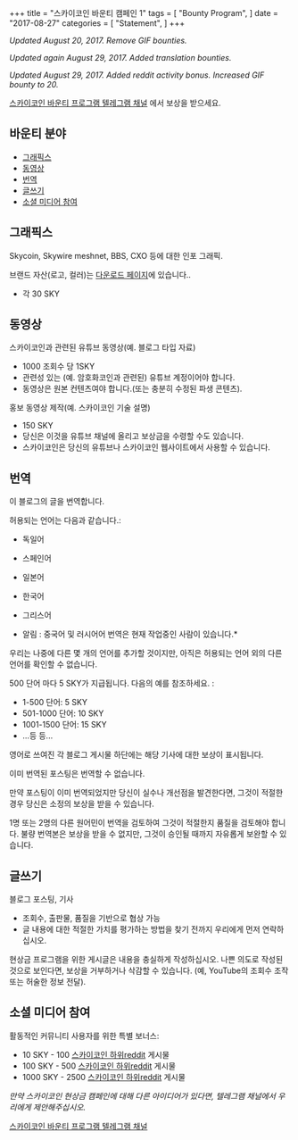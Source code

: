 +++
title = "스카이코인 바운티 캠페인 1"
tags = [
    "Bounty Program",
]
date = "2017-08-27"
categories = [
    "Statement",
]
+++

*Updated August 20, 2017. Remove GIF bounties.*

*Updated again August 29, 2017. Added translation bounties.*

*Updated August 29, 2017. Added reddit activity bonus. Increased GIF bounty to 20.*


[스카이코인 바운티 프로그램 텔레그램 채널](https://t.me/skycoinbounty) 에서 보상을 받으세요.

## 바운티 분야

<!-- MarkdownTOC autolink="true" bracket="round" -->

- [그래픽스](#%EA%B7%B8%EB%9E%98%ED%94%BD%EC%8A%A4)
- [동영상](#%EB%8F%99%EC%98%81%EC%83%81)
- [번역](#%EB%B2%88%EC%97%AD)
- [글쓰기](#%EA%B8%80%EC%93%B0%EA%B8%B0)
- [소셜 미디어 참여](#%EC%86%8C%EC%85%9C-%EB%AF%B8%EB%94%94%EC%96%B4-%EC%B0%B8%EC%97%AC)

<!-- /MarkdownTOC -->

## 그래픽스

Skycoin, Skywire meshnet, BBS, CXO 등에 대한 인포 그래픽.

브랜드 자산(로고, 컬러)는 [다운로드 페이지](https://www.skycoin.net/downloads)에 있습니다..

* 각 30 SKY

## 동영상

스카이코인과 관련된 유튜브 동영상(예. 블로그 타입 자료)

* 1000 조회수 당 1SKY
* 관련성 있는 (예. 암호화코인과 관련된) 유튜브 계정이어야 합니다.
* 동영상은 원본 컨텐츠여야 합니다.(또는 충분히 수정된 파생 콘텐츠).

홍보 동영상 제작(예. 스카이코인 기술 설명)

* 150 SKY
* 당신은 이것을 유튜브 채널에 올리고 보상금을 수령할 수도 있습니다.
* 스카이코인은 당신의 유튜브나 스카이코인 웹사이트에서 사용할 수 있습니다.

## 번역

이 블로그의 글을 번역합니다.

허용되는 언어는 다음과 같습니다.:

* 독일어
* 스페인어
* 일본어
* 한국어
* 그리스어

* 알림 : 중국어 및 러시어어 번역은 현재 작업중인 사람이 있습니다.*

우리는 나중에 다른 몇 개의 언어를 추가할 것이지만, 아직은 허용되는 언어 외의 다른 언어를 확인할 수 없습니다.

500 단어 마다 5 SKY가 지급됩니다. 다음의 예를 참조하세요. :

* 1-500 단어: 5 SKY
* 501-1000 단어: 10 SKY
* 1001-1500 단어: 15 SKY
* ...등 등...

영어로 쓰여진 각 블로그 게시물 하단에는 해당 기사에 대한 보상이 표시됩니다.

이미 번역된 포스팅은 번역할 수 없습니다.

만약 포스팅이 이미 번역되었지만 당신이 실수나 개선점을 발견한다면, 그것이 적절한 경우 당신은 소정의 보상을 받을 수 있습니다.

1명 또는 2명의 다른 원어민이 번역을 검토하여 그것이 적절한지 품질을 검토해야 합니다.
불량 번역본은 보상을 받을 수 없지만, 그것이 승인될 때까지 자유롭게 보완할 수 있습니다.

## 글쓰기

블로그 포스팅, 기사

* 조회수, 출판물, 품질을 기반으로 협상 가능
* 글 내용에 대한 적절한 가치를 평가하는 방법을 찾기 전까지 우리에게 먼저 연락하십시오.

현상금 프로그램을 위한 게시글은 내용을 충실하게 작성하십시오.
나쁜 의도로 작성된 것으로 보인다면, 보상을 거부하거나 삭감할 수 있습니다. (예, YouTube의 조회수 조작 또는 허술한 정보 전달).

## 소셜 미디어 참여

활동적인 커뮤니티 사용자를 위한 특별 보너스:

* 10 SKY - 100 [스카이코인 하위reddit](https://reddit.com/r/skycoinproject) 게시물
* 100 SKY - 500 [스카이코인 하위reddit](https://reddit.com/r/skycoinproject) 게시물
* 1000 SKY - 2500 [스카이코인 하위reddit](https://reddit.com/r/skycoinproject) 게시물

*만약 스카이코인 현상금 캠페인에 대해 다른 아이디어가 있다면, 텔레그램 채널에서 우리에게 제안해주십시오.*

[스카이코인 바운티 프로그램 텔레그램 채널](https://t.me/skycoinbounty)
